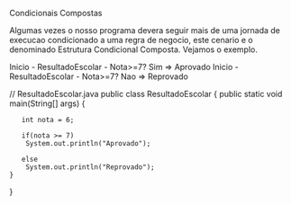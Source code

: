 
Condicionais Compostas

Algumas vezes o nosso programa devera seguir mais de uma jornada de 
execucao condicionado a uma regra de negocio, este cenario e o denominado
Estrutura Condicional Composta. Vejamos o exemplo.


Inicio - ResultadoEscolar - Nota>=7? Sim => Aprovado
Inicio - ResultadoEscolar - Nota>=7? Nao => Reprovado



// ResultadoEscolar.java
public class ResultadoEscolar {
    public static void main(String[] args) {

       int nota = 6;
       
       if(nota >= 7)
        System.out.println("Aprovado");

       else
        System.out.println("Reprovado");
    }
}



